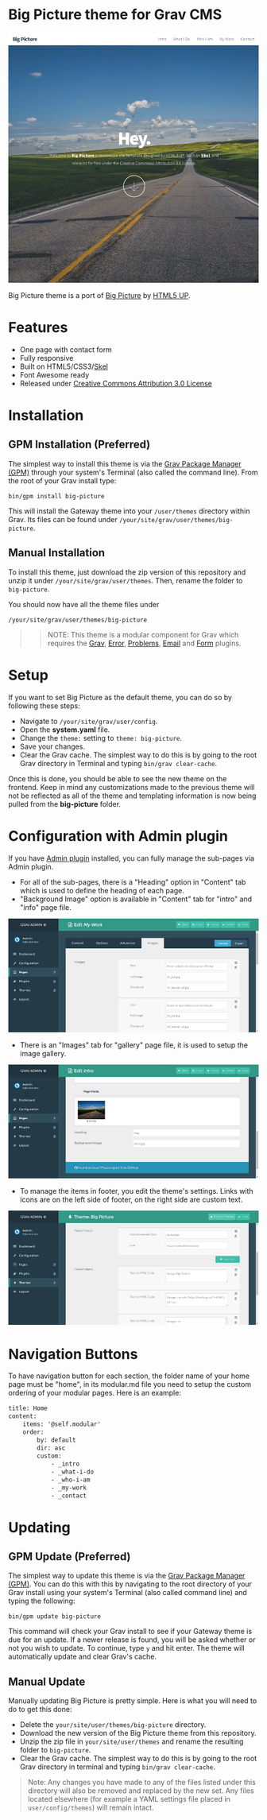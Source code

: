 # Big Picture theme for Grav CMS

![Big Picture Theme screenshot](screenshot.jpg)

Big Picture theme is a port of [Big Picture](http://html5up.net/big-picture) by [HTML5 UP](http://html5up.net/).

# Features

* One page with contact form
* Fully responsive
* Built on HTML5/CSS3/[Skel](https://github.com/n33/skel)
* Font Awesome ready
* Released under [Creative Commons Attribution 3.0 License](http://html5up.net/license)

# Installation

## GPM Installation (Preferred)

The simplest way to install this theme is via the [Grav Package Manager (GPM)](http://learn.getgrav.org/advanced/grav-gpm) through your system's Terminal (also called the command line).  From the root of your Grav install type:

    bin/gpm install big-picture

This will install the Gateway theme into your `/user/themes` directory within Grav. Its files can be found under `/your/site/grav/user/themes/big-picture`.

## Manual Installation

To install this theme, just download the zip version of this repository and unzip it under `/your/site/grav/user/themes`. Then, rename the folder to `big-picture`.

You should now have all the theme files under

    /your/site/grav/user/themes/big-picture

>> NOTE: This theme is a modular component for Grav which requires the [Grav](http://github.com/getgrav/grav), [Error](https://github.com/getgrav/grav-theme-error), [Problems](https://github.com/getgrav/grav-plugin-problems), [Email](https://github.com/getgrav/grav-plugin-email) and [Form](https://github.com/getgrav/grav-plugin-form) plugins.

# Setup

If you want to set Big Picture as the default theme, you can do so by following these steps:

* Navigate to `/your/site/grav/user/config`.
* Open the **system.yaml** file.
* Change the `theme:` setting to `theme: big-picture`.
* Save your changes.
* Clear the Grav cache. The simplest way to do this is by going to the root Grav directory in Terminal and typing `bin/grav clear-cache`.

Once this is done, you should be able to see the new theme on the frontend. Keep in mind any customizations made to the previous theme will not be reflected as all of the theme and templating information is now being pulled from the **big-picture** folder.

# Configuration with Admin plugin

If you have [Admin plugin](https://github.com/getgrav/grav-plugin-admin) installed, you can fully manage the sub-pages via Admin plugin.

* For all of the sub-pages, there is a "Heading" option in "Content" tab which is used to define the heading of each page.
* "Background Image" option is available in "Content" tab for "intro" and "info" page file.

![](screenshot_1.jpg)

* There is an "Images" tab for "gallery" page file, it is used to setup the image gallery.

![](screenshot_2.jpg)

* To manage the items in footer, you edit the theme's settings. Links with icons are on the left side of footer, on the right side are custom text.

![](screenshot_3.jpg)

# Navigation Buttons

To have navigation button for each section, the folder name of your home page must be "home", in its modular.md file you need to setup the custom ordering of your modular pages. Here is an example:

```
title: Home
content:
    items: '@self.modular'
    order:
        by: default
        dir: asc
        custom:
            - _intro
            - _what-i-do
            - _who-i-am
            - _my-work
            - _contact
```

# Updating

## GPM Update (Preferred)

The simplest way to update this theme is via the [Grav Package Manager (GPM)](http://learn.getgrav.org/advanced/grav-gpm). You can do this with this by navigating to the root directory of your Grav install using your system's Terminal (also called command line) and typing the following:

    bin/gpm update big-picture

This command will check your Grav install to see if your Gateway theme is due for an update. If a newer release is found, you will be asked whether or not you wish to update. To continue, type `y` and hit enter. The theme will automatically update and clear Grav's cache.

## Manual Update

Manually updating Big Picture is pretty simple. Here is what you will need to do to get this done:

* Delete the `your/site/user/themes/big-picture` directory.
* Download the new version of the Big Picture theme from this repository.
* Unzip the zip file in `your/site/user/themes` and rename the resulting folder to `big-picture`.
* Clear the Grav cache. The simplest way to do this is by going to the root Grav directory in terminal and typing `bin/grav clear-cache`.

> Note: Any changes you have made to any of the files listed under this directory will also be removed and replaced by the new set. Any files located elsewhere (for example a YAML settings file placed in `user/config/themes`) will remain intact.
